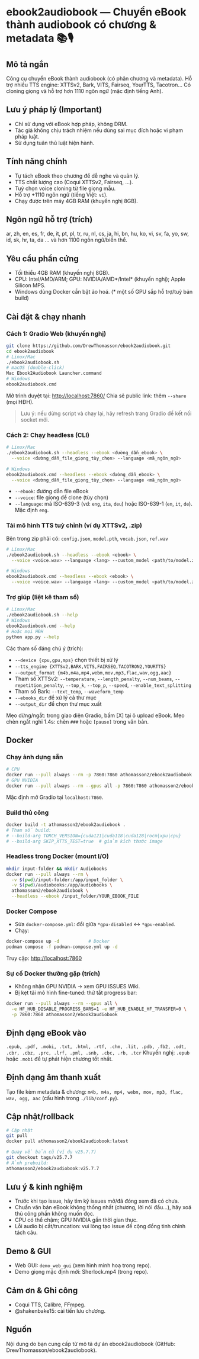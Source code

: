 # ebook2audiobook — Chuyển eBook thành audiobook có chương & metadata 📚🎙️

## Mô tả ngắn

Công cụ chuyển eBook thành audiobook (có phân chương và metadata). Hỗ trợ nhiều TTS engine: XTTSv2, Bark, VITS, Fairseq, YourTTS, Tacotron… Có cloning giọng và hỗ trợ hơn 1110 ngôn ngữ (mặc định tiếng Anh).

## Lưu ý pháp lý (Important)

* Chỉ sử dụng với eBook hợp pháp, không DRM.
* Tác giả không chịu trách nhiệm nếu dùng sai mục đích hoặc vi phạm pháp luật.
* Sử dụng tuân thủ luật hiện hành.

## Tính năng chính

* Tự tách eBook theo chương để dễ nghe và quản lý.
* TTS chất lượng cao (Coqui XTTSv2, Fairseq, …).
* Tuỳ chọn voice cloning từ file giọng mẫu.
* Hỗ trợ +1110 ngôn ngữ (tiếng Việt: `vi`).
* Chạy được trên máy 4GB RAM (khuyến nghị 8GB).

## Ngôn ngữ hỗ trợ (trích)

ar, zh, en, es, fr, de, it, pt, pl, tr, ru, nl, cs, ja, hi, bn, hu, ko, vi, sv, fa, yo, sw, id, sk, hr, ta, da … và hơn 1100 ngôn ngữ/biến thể.

## Yêu cầu phần cứng

* Tối thiểu 4GB RAM (khuyến nghị 8GB).
* CPU: Intel/AMD/ARM; GPU: NVIDIA/AMD*/Intel* (khuyến nghị); Apple Silicon MPS.
* Windows dùng Docker cần bật ảo hoá.
  (* một số GPU sắp hỗ trợ/tuỳ bản build)

## Cài đặt & chạy nhanh

### Cách 1: Gradio Web (khuyến nghị)

```bash
git clone https://github.com/DrewThomasson/ebook2audiobook.git
cd ebook2audiobook
# Linux/Mac
./ebook2audiobook.sh
# macOS (double-click)
Mac Ebook2Audiobook Launcher.command
# Windows
ebook2audiobook.cmd
```

Mở trình duyệt tại: [http://localhost:7860/](http://localhost:7860/)
Chia sẻ public link: thêm `--share` (mọi HĐH).

> Lưu ý: nếu dừng script và chạy lại, hãy refresh trang Gradio để kết nối socket mới.

### Cách 2: Chạy headless (CLI)

```bash
# Linux/Mac
./ebook2audiobook.sh --headless --ebook <đường_dẫn_ebook> \
  --voice <đường_dẫn_file_giọng_tùy_chọn> --language <mã_ngôn_ngữ>

# Windows
ebook2audiobook.cmd --headless --ebook <đường_dẫn_ebook> \
  --voice <đường_dẫn_file_giọng_tùy_chọn> --language <mã_ngôn_ngữ>
```

* `--ebook`: đường dẫn file eBook
* `--voice`: file giọng để clone (tùy chọn)
* `--language`: mã ISO-639-3 (vd: `eng`, `ita`, `deu`) hoặc ISO-639-1 (`en`, `it`, `de`). Mặc định `eng`.

### Tải mô hình TTS tuỳ chỉnh (ví dụ XTTSv2, .zip)

Bên trong zip phải có: `config.json`, `model.pth`, `vocab.json`, `ref.wav`

```bash
# Linux/Mac
./ebook2audiobook.sh --headless --ebook <ebook> \
  --voice <voice.wav> --language <lang> --custom_model <path/to/model.zip>

# Windows
ebook2audiobook.cmd --headless --ebook <ebook> \
  --voice <voice.wav> --language <lang> --custom_model <path/to/model.zip>
```

### Trợ giúp (liệt kê tham số)

```bash
# Linux/Mac
./ebook2audiobook.sh --help
# Windows
ebook2audiobook.cmd --help
# Hoặc mọi HĐH
python app.py --help
```

Các tham số đáng chú ý (trích):

* `--device {cpu,gpu,mps}` chọn thiết bị xử lý
* `--tts_engine {XTTSv2,BARK,VITS,FAIRSEQ,TACOTRON2,YOURTTS}`
* `--output_format {m4b,m4a,mp4,webm,mov,mp3,flac,wav,ogg,aac}`
* Tham số XTTSv2: `--temperature`, `--length_penalty`, `--num_beams`, `--repetition_penalty`, `--top_k`, `--top_p`, `--speed`, `--enable_text_splitting`
* Tham số Bark: `--text_temp`, `--waveform_temp`
* `--ebooks_dir` để xử lý cả thư mục
* `--output_dir` để chọn thư mục xuất

Mẹo dừng/ngắt: trong giao diện Gradio, bấm [X] tại ô upload eBook.
Mẹo chèn ngắt nghỉ 1.4s: chèn `###` hoặc `[pause]` trong văn bản.

## Docker

### Chạy ảnh dựng sẵn

```bash
# CPU
docker run --pull always --rm -p 7860:7860 athomasson2/ebook2audiobook
# GPU NVIDIA
docker run --pull always --rm --gpus all -p 7860:7860 athomasson2/ebook2audiobook
```

Mặc định mở Gradio tại `localhost:7860`.

### Build thủ công

```bash
docker build -t athomasson2/ebook2audiobook .
# Tham số build:
# --build-arg TORCH_VERSION={cuda121|cuda118|cuda128|rocm|xpu|cpu}
# --build-arg SKIP_XTTS_TEST=true  # giảm kích thước image
```

### Headless trong Docker (mount I/O)

```bash
mkdir input-folder && mkdir Audiobooks
docker run --pull always --rm \
  -v $(pwd)/input-folder:/app/input_folder \
  -v $(pwd)/audiobooks:/app/audiobooks \
  athomasson2/ebook2audiobook \
  --headless --ebook /input_folder/YOUR_EBOOK_FILE
```

### Docker Compose

* Sửa `docker-compose.yml`: đổi giữa `*gpu-disabled` ↔ `*gpu-enabled`.
* Chạy:

```bash
docker-compose up -d           # Docker
podman compose -f podman-compose.yml up -d
```

Truy cập: [http://localhost:7860](http://localhost:7860)

### Sự cố Docker thường gặp (trích)

* Không nhận GPU NVIDIA → xem GPU ISSUES Wiki.
* Bị kẹt tải mô hình fine-tuned: thử tắt progress bar:

```bash
docker run --pull always --rm --gpus all \
  -e HF_HUB_DISABLE_PROGRESS_BARS=1 -e HF_HUB_ENABLE_HF_TRANSFER=0 \
  -p 7860:7860 athomasson2/ebook2audiobook
```

## Định dạng eBook vào

`.epub, .pdf, .mobi, .txt, .html, .rtf, .chm, .lit, .pdb, .fb2, .odt, .cbr, .cbz, .prc, .lrf, .pml, .snb, .cbc, .rb, .tcr`
Khuyến nghị: `.epub` hoặc `.mobi` để tự phát hiện chương tốt nhất.

## Định dạng âm thanh xuất

Tạo file kèm metadata & chương: `m4b, m4a, mp4, webm, mov, mp3, flac, wav, ogg, aac` (cấu hình trong `./lib/conf.py`).

## Cập nhật/rollback

```bash
# Cập nhật
git pull
docker pull athomasson2/ebook2audiobook:latest

# Quay về bản cũ (ví dụ v25.7.7)
git checkout tags/v25.7.7
# Ảnh prebuild:
athomasson2/ebook2audiobook:v25.7.7
```

## Lưu ý & kinh nghiệm

* Trước khi tạo issue, hãy tìm kỹ issues mở/đã đóng xem đã có chưa.
* Chuẩn văn bản eBook không thống nhất (chương, lời nói đầu…), hãy xoá thủ công phần không muốn đọc.
* CPU có thể chậm; GPU NVIDIA gần thời gian thực.
* Lỗi audio bị cắt/truncation: vui lòng tạo issue để cộng đồng tinh chỉnh tách câu.

## Demo & GUI

* Web GUI: `demo_web_gui` (xem hình minh hoạ trong repo).
* Demo giọng mặc định mới: Sherlock.mp4 (trong repo).

## Cảm ơn & Ghi công

* Coqui TTS, Calibre, FFmpeg.
* @shakenbake15: cải tiến lưu chương.

## Nguồn

Nội dung do bạn cung cấp từ mô tả dự án ebook2audiobook (GitHub: DrewThomasson/ebook2audiobook).
